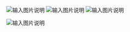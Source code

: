 ![输入图片说明](https://images.gitee.com/uploads/images/2019/0103/172234_2729e193_1478371.png "屏幕截图.png")
![输入图片说明](https://images.gitee.com/uploads/images/2019/0103/172245_626092bf_1478371.png "屏幕截图.png")
![输入图片说明](https://images.gitee.com/uploads/images/2019/0103/172301_a461a114_1478371.png "屏幕截图.png")

![输入图片说明](https://images.gitee.com/uploads/images/2019/0103/191141_7edb20c3_1478371.png "docs.png")